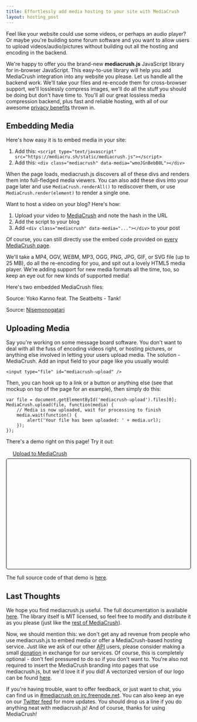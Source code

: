 ```yaml
---
title: Effortlessly add media hosting to your site with MediaCrush
layout: hosting_post
---
```


Feel like your website could use some videos, or perhaps an audio player? Or maybe you're building some forum software and
you want to allow users to upload videos/audio/pictures without building out all the hosting and encoding in the backend.

<div class="mediacrush" data-media="fuMbnbF26cu9"></div>

We're happy to offer you the brand-new **mediacrush.js** JavaScript library for in-browser JavaScript. This easy-to-use
library will help you add MediaCrush integration into any website you please. Let us handle all the backend work. We'll
take your files and re-encode them for cross-browser support, we'll losslessly compress images, we'll do all the stuff
you should be doing but don't have time to. You'll all our great lossless media compression backend, plus fast and
reliable hosting, with all of our awesome [privacy benefits](https://blog.mediacru.sh/2013/07/19/MediaCrush-for-nerds.html)
thrown in.

## Embedding Media

Here's how easy it is to embed media in your site:

1. Add this: `<script type="text/javascript" src="https://mediacru.sh/static/mediacrush.js"></script>`
2. Add this: `<div class="mediacrush" data-media="wmoJGnBebB0L"></div>`

When the page loads, mediacrush.js discovers all of these divs and renders them into full-fledged media viewers. You can
also add these divs into your page later and use `MediaCrush.renderAll()` to rediscover them, or use
`MediaCrush.render(element)` to render a single one.

Want to host a video on your blog? Here's how:

1. Upload your video to [MediaCrush](https://mediacru.sh) and note the hash in the URL
2. Add the script to your blog
3. Add `<div class="mediacrush" data-media="..."></div>` to your post

Of course, you can still directly use the embed code provided on [every MediaCrush page](https://mediacru.sh/wmoJGnBebB0L).

We'll take a MP4, OGV, WEBM, MP3, OGG, PNG, JPG, GIF, or SVG file (up to 25 MB), do all the re-encoding for you, and spit
out a lovely HTML5 media player. We're adding support for new media formats all the time, too, so keep an eye out for new
kinds of supported media!

Here's two embedded MediaCrush files:

<div class="mediacrush" data-media="wmoJGnBebB0L"></div>
<p class="small">Source: Yoko Kanno feat. The Seatbelts - Tank!</p>

<div class="mediacrush" data-media="a6bivSCFLqNJ"></div>
<p class="small">Source: <a href="http://myanimelist.net/anime/11597/Nisemonogatari">Nisemonogatari</a></p>

## Uploading Media

Say you're working on some message board software. You don't want to deal with all the fuss of encoding videos right, or
hosting pictures, or anything else involved in letting your users upload media. The solution - MediaCrush. Add an input
field to your page like you usually would:

    <input type="file" id="mediacrush-upload" />

Then, you can hook up to a link or a button or anything else (see that mockup on top of the page for an example), then
simply do this:

    var file = document.getElementById('mediacrush-upload').files[0];
    MediaCrush.upload(file, function(media) {
        // Media is now uploaded, wait for processing to finish
        media.wait(function() {
            alert('Your file has been uploaded: ' + media.url);
        });
    });

There's a demo right on this page! Try it out:

<input type="file" id="mediacrush-file" style="display: none;" />
<div>
    <a href="#" id="mediacrush-upload"><img width=16 height=16 src="https://blog.mediacru.sh/static/logo.svg" style="display: inline; position: relative; margin-right: 2px; top: 2px;" />Upload to MediaCrush</a>
    <div class="progress"></div>
</div>
<div id="mediacrush-results" style="height: 300px; overflow: auto; border-radius: 5px; border: 1px solid #000; margin-top: 5px;">
</div>

The full source code of that demo is [here](https://gist.github.com/SirCmpwn/64235a3c5d104868c11b).

## Last Thoughts

We hope you find mediacrush.js useful. The full documentation is available [here](https://mediacru.sh/docs/mediacrush.js).
The library itself is MIT licensed, so feel free to modify and distribute it as you please (just like the
[rest of MediaCrush](https://github.com/MediaCrush/MediaCrush)).

Now, we should mention this: we don't get any ad revenue from people who use mediacrush.js to embed media or
offer a MediaCrush-based hosting service. Just like we ask of our other [API](https://mediacru.sh/docs/API)
users, please consider making a small [donation](https://mediacru.sh/donate) in exchange for our services. Of
course, this is completely optional - don't feel pressured to do so if you don't want to. You're also not
required to insert the MediaCrush branding into pages that use mediacrush.js, but we'd love it if you did! A
vectorized version of our logo can be found [here](https://blog.mediacru.sh/2013/07/27/MediaCrush-logo.html).

If you're having trouble, want to offer feedback, or just want to chat, you can find us in
[#mediacrush on irc.freenode.net](http://webchat.freenode.net/?channels=mediacrush&uio=d4).
You can also keep an eye on our [Twitter feed](https://twitter.com/mediacru_sh) for more updates.
You should drop us a line if you do anything neat with mediacrush.js! And of course, thanks for using MediaCrush!
